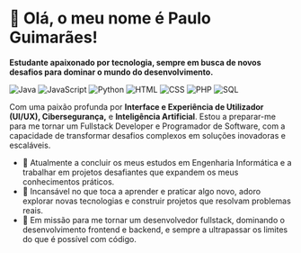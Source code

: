 # 👋 Olá, o meu nome é Paulo Guimarães!

**Estudante apaixonado por tecnologia, sempre em busca de novos desafios para dominar o mundo do desenvolvimento.**

![Java](https://img.shields.io/badge/Code-Java-informational?style=flat&logo=java&color=e11f20)
![JavaScript](https://img.shields.io/badge/Code-JavaScript-informational?style=flat&logo=javascript&color=F7DF1E)
![Python](https://img.shields.io/badge/Code-Python-informational?style=flat&logo=python&color=3776AB)
![HTML](https://img.shields.io/badge/Code-HTML-informational?style=flat&logo=html5&color=E34F26)
![CSS](https://img.shields.io/badge/Code-CSS-informational?style=flat&logo=css3&color=1572B6)
![PHP](https://img.shields.io/badge/Code-PHP-informational?style=flat&logo=php&color=777BB4)
![SQL](https://img.shields.io/badge/Code-SQL-informational?style=flat&logo=postgresql&color=336791)

Com uma paixão profunda por **Interface e Experiência de Utilizador (UI/UX), Cibersegurança,** e **Inteligência Artificial**. Estou a preparar-me para me tornar um Fullstack Developer e Programador de Software, com a capacidade de transformar desafios complexos em soluções inovadoras e escaláveis.

-   🔭 Atualmente a concluir os meus estudos em Engenharia Informática e a trabalhar em projetos desafiantes que expandem os meus conhecimentos práticos.
-   🌱 Incansável no que toca a aprender e praticar algo novo, adoro explorar novas tecnologias e construir projetos que resolvam problemas reais.
-   🚀 Em missão para me tornar um desenvolvedor fullstack, dominando o desenvolvimento frontend e backend, e sempre a ultrapassar os limites do que é possível com código.
